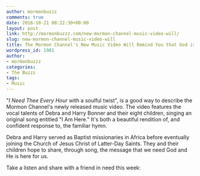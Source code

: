```yaml
---
author: mormonbuzzz
comments: true
date: 2016-10-21 08:22:30+00:00
layout: post
link: http://mormonbuzzz.com/new-mormon-channel-music-video-will/
slug: new-mormon-channel-music-video-will
title: The Mormon Channel's New Music Video Will Remind You that God is Here
wordpress_id: 1981
author:
- mormonbuzzz
categories:
- The Buzzz
tags:
- Music
---
```


"_I Need Thee Every Hour_ with a soulful twist", is a good way to describe the Mormon Channel's newly released music video. The video features the vocal talents of Debra and Harry Bonner and their eight children, singing an original song entitled "I Am Here." It's both a beautiful rendition of, and confident response to, the familiar hymn.





Debra and Harry served as Baptist missionaries in Africa before eventually joining the Church of Jesus Christ of Latter-Day Saints. They and their children hope to share, through song, the message that we need God and He is here for us.





Take a listen and share with a friend in need this week:




